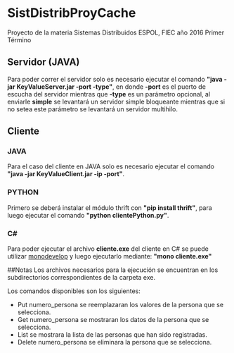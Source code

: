 # SistDistribProyCache
Proyecto de la materia Sistemas Distribuidos ESPOL, FIEC año 2016 Primer Término
## Servidor (JAVA)
Para poder correr el servidor solo es necesario ejecutar el comando **"java -jar KeyValueServer.jar -port -type"**, en donde **-port** es el puerto de escucha del servidor mientras que **-type** es un parámetro opcional, al enviarle **simple** se levantará un servidor simple bloqueante mientras que si no setea este parámetro se levantará un servidor multihilo.

## Cliente
### JAVA
Para el caso del cliente en JAVA solo es necesario ejecutar el comando **"java -jar KeyValueClient.jar -ip -port"**.

### PYTHON
Primero se deberá instalar el módulo thrift con **"pip install thrift"**, para luego ejecutar el comando **"python clientePython.py"**.

### C# 
Para poder ejecutar el archivo **cliente.exe** del cliente en C# se puede utilizar [monodevelop](http://www.monodevelop.com/download/linux/)
y luego ejecutarlo mediante: **"mono cliente.exe"**


##Notas
Los archivos necesarios para la ejecución se encuentran en los subdirectorios correspondientes de la carpeta exe.

Los comandos disponibles son los siguientes:
* Put numero_persona  se reemplazaran los valores  de la persona que se selecciona.
* Get numero_persona se mostraran los datos de la persona que se selecciona.
* List se mostrara la lista de las personas que han sido registradas.
* Delete numero_persona se eliminara la persona que se selecciona.